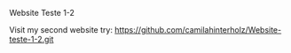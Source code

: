 Website Teste 1-2

Visit my second website try: https://github.com/camilahinterholz/Website-teste-1-2.git
